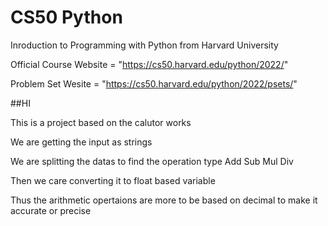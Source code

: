 # CS50 Python
Inroduction to Programming with Python from Harvard University  

Official Course Website = "https://cs50.harvard.edu/python/2022/"

Problem Set Wesite = "https://cs50.harvard.edu/python/2022/psets/"


##HI

This is a project based on the calutor works

We are getting the input as strings 

We are splitting the datas to find the operation type
  Add
  Sub
  Mul
  Div

Then we care converting it to float based variable 

Thus the arithmetic opertaions are more to be based on decimal to make it accurate or precise

